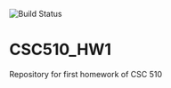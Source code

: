 ![Build Status](https://travis-ci.org/ultraultimated/CSC510_HW1.svg?branch=master)
# CSC510_HW1
Repository for first homework of CSC 510
